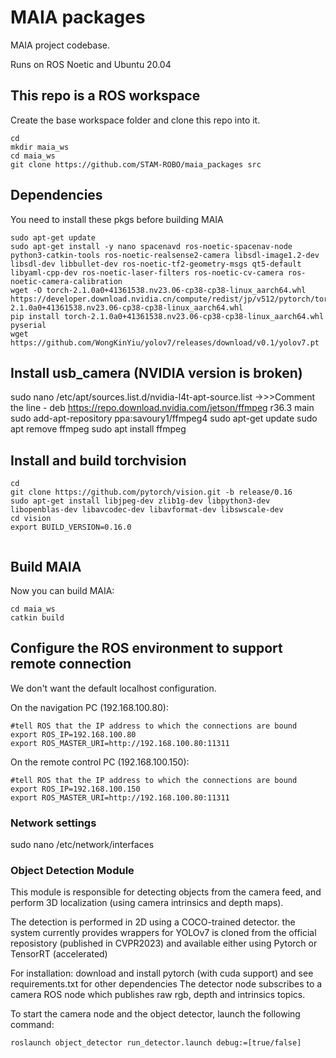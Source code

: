 # MAIA packages
MAIA project codebase.

Runs on ROS Noetic and Ubuntu 20.04

## This repo is a ROS workspace
Create the base workspace folder and clone this repo into it.
```
cd
mkdir maia_ws
cd maia_ws
git clone https://github.com/STAM-ROBO/maia_packages src
```

## Dependencies
You need to install these pkgs before building MAIA
```
sudo apt-get update
sudo apt-get install -y nano spacenavd ros-noetic-spacenav-node python3-catkin-tools ros-noetic-realsense2-camera libsdl-image1.2-dev libsdl-dev libbullet-dev ros-noetic-tf2-geometry-msgs qt5-default libyaml-cpp-dev ros-noetic-laser-filters ros-noetic-cv-camera ros-noetic-camera-calibration
wget -O torch-2.1.0a0+41361538.nv23.06-cp38-cp38-linux_aarch64.whl https://developer.download.nvidia.cn/compute/redist/jp/v512/pytorch/torch-2.1.0a0+41361538.nv23.06-cp38-cp38-linux_aarch64.whl
pip install torch-2.1.0a0+41361538.nv23.06-cp38-cp38-linux_aarch64.whl pyserial
wget https://github.com/WongKinYiu/yolov7/releases/download/v0.1/yolov7.pt
```

## Install usb_camera (NVIDIA version is broken)
sudo nano /etc/apt/sources.list.d/nvidia-l4t-apt-source.list
->>>Comment the line - deb https://repo.download.nvidia.com/jetson/ffmpeg r36.3 main
sudo add-apt-repository ppa:savoury1/ffmpeg4
sudo apt-get update
sudo apt remove ffmpeg
sudo apt install ffmpeg

## Install and build torchvision
```
cd
git clone https://github.com/pytorch/vision.git -b release/0.16
sudo apt-get install libjpeg-dev zlib1g-dev libpython3-dev libopenblas-dev libavcodec-dev libavformat-dev libswscale-dev
cd vision
export BUILD_VERSION=0.16.0


```

## Build MAIA
Now you can build MAIA:
```
cd maia_ws
catkin build
```

## Configure the ROS environment to support remote connection
We don't want the default localhost configuration.

On the navigation PC (192.168.100.80):
```
#tell ROS that the IP address to which the connections are bound
export ROS_IP=192.168.100.80
export ROS_MASTER_URI=http://192.168.100.80:11311
```

On the remote control PC (192.168.100.150):
```
#tell ROS that the IP address to which the connections are bound
export ROS_IP=192.168.100.150
export ROS_MASTER_URI=http://192.168.100.80:11311
```

### Network settings
sudo nano /etc/network/interfaces

### Object Detection Module
This module is responsible for detecting objects from the camera feed, and perform 3D localization (using camera intrinsics and depth maps).

The detection is performed in 2D using a COCO-trained detector. the system currently provides wrappers for YOLOv7 is cloned from the official reposistory (published in CVPR2023) and available either using Pytorch or TensorRT (accelerated)

For installation: download and install pytorch (with cuda support) and see requirements.txt for other dependencies
The detector node subscribes to a camera ROS node which publishes raw rgb, depth and intrinsics topics. 

To start the camera node and the object detector, launch the following command:
```
roslaunch object_detector run_detector.launch debug:=[true/false]
```


